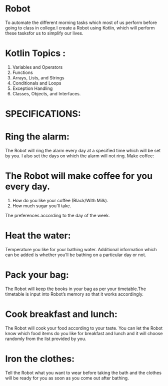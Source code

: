 # Robot
To automate the different morning tasks which most of us perform before going to class in college.I create a Robot using Kotlin, which will perform these tasksfor us to simplify our lives.

# Kotlin Topics :

1. Variables and Operators
2. Functions
3. Arrays, Lists, and Strings
4. Conditionals and Loops
5. Exception Handling
6. Classes, Objects, and Interfaces.

# SPECIFICATIONS:

# Ring the alarm:

The Robot will ring the alarm every day at a specified time which will be set by you. I also set the days on which the alarm will not ring.
Make coffee:

# The Robot will make coffee for you every day.

1. How do you like your coffee (Black/With Milk).
2. How much sugar you’ll take.

The preferences according to the day of the week.

# Heat the water:

Temperature you like for your bathing water. Additional
information which can be added is whether you’ll be bathing on a particular day or not.

# Pack your bag:

The Robot will keep the books in your bag as per your timetable.The
timetable is input into Robot’s memory so that it works accordingly.

# Cook breakfast and lunch:

The Robot will cook your food according to your taste. You can let the Robot know which food
items do you like for breakfast and lunch and it will choose randomly from the list provided by
you. 

# Iron the clothes:

Tell the Robot what you want to wear before taking the bath and the clothes will be ready
for you as soon as you come out after bathing.

